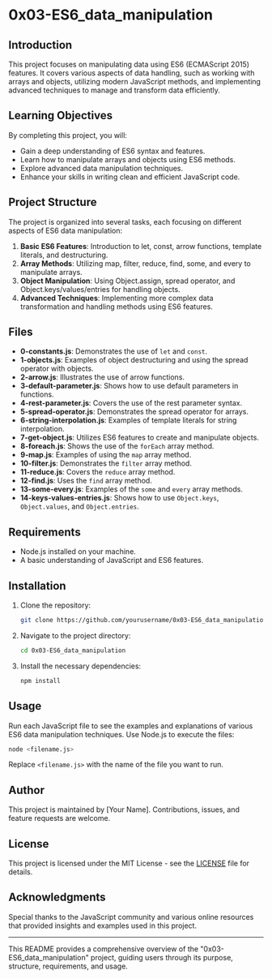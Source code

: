 # 0x03-ES6_data_manipulation

## Introduction
This project focuses on manipulating data using ES6 (ECMAScript 2015) features. It covers various aspects of data handling, such as working with arrays and objects, utilizing modern JavaScript methods, and implementing advanced techniques to manage and transform data efficiently.

## Learning Objectives
By completing this project, you will:
- Gain a deep understanding of ES6 syntax and features.
- Learn how to manipulate arrays and objects using ES6 methods.
- Explore advanced data manipulation techniques.
- Enhance your skills in writing clean and efficient JavaScript code.

## Project Structure
The project is organized into several tasks, each focusing on different aspects of ES6 data manipulation:

1. **Basic ES6 Features**: Introduction to let, const, arrow functions, template literals, and destructuring.
2. **Array Methods**: Utilizing map, filter, reduce, find, some, and every to manipulate arrays.
3. **Object Manipulation**: Using Object.assign, spread operator, and Object.keys/values/entries for handling objects.
4. **Advanced Techniques**: Implementing more complex data transformation and handling methods using ES6 features.

## Files
- **0-constants.js**: Demonstrates the use of `let` and `const`.
- **1-objects.js**: Examples of object destructuring and using the spread operator with objects.
- **2-arrow.js**: Illustrates the use of arrow functions.
- **3-default-parameter.js**: Shows how to use default parameters in functions.
- **4-rest-parameter.js**: Covers the use of the rest parameter syntax.
- **5-spread-operator.js**: Demonstrates the spread operator for arrays.
- **6-string-interpolation.js**: Examples of template literals for string interpolation.
- **7-get-object.js**: Utilizes ES6 features to create and manipulate objects.
- **8-foreach.js**: Shows the use of the `forEach` array method.
- **9-map.js**: Examples of using the `map` array method.
- **10-filter.js**: Demonstrates the `filter` array method.
- **11-reduce.js**: Covers the `reduce` array method.
- **12-find.js**: Uses the `find` array method.
- **13-some-every.js**: Examples of the `some` and `every` array methods.
- **14-keys-values-entries.js**: Shows how to use `Object.keys`, `Object.values`, and `Object.entries`.

## Requirements
- Node.js installed on your machine.
- A basic understanding of JavaScript and ES6 features.

## Installation
1. Clone the repository:
   ```bash
   git clone https://github.com/yourusername/0x03-ES6_data_manipulation.git
   ```
2. Navigate to the project directory:
   ```bash
   cd 0x03-ES6_data_manipulation
   ```
3. Install the necessary dependencies:
   ```bash
   npm install
   ```

## Usage
Run each JavaScript file to see the examples and explanations of various ES6 data manipulation techniques. Use Node.js to execute the files:
```bash
node <filename.js>
```
Replace `<filename.js>` with the name of the file you want to run.

## Author
This project is maintained by [Your Name]. Contributions, issues, and feature requests are welcome.

## License
This project is licensed under the MIT License - see the [LICENSE](LICENSE) file for details.

## Acknowledgments
Special thanks to the JavaScript community and various online resources that provided insights and examples used in this project.

---

This README provides a comprehensive overview of the "0x03-ES6_data_manipulation" project, guiding users through its purpose, structure, requirements, and usage.